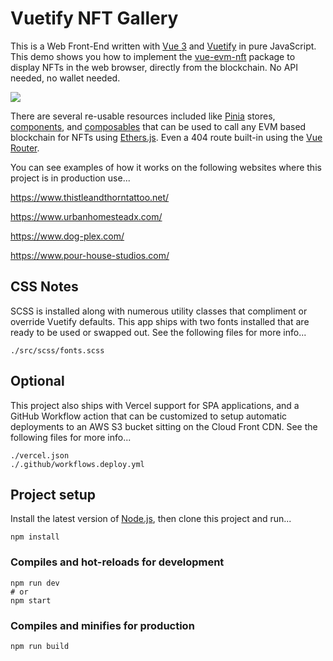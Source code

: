 # Vuetify NFT Gallery
This is a Web Front-End written with [Vue 3](https://vuejs.org/guide/introduction.html) and [Vuetify](https://dev.vuetifyjs.com/en/introduction/why-vuetify/#what-is-vuetify3f) in pure JavaScript. This demo shows you how to implement the [vue-evm-nft](https://github.com/Dig-A-Hash/vue-evm-nft/tree/main) package to display NFTs in the web browser, directly from the blockchain. No API needed, no wallet needed.

![](https://i.imgur.com/QVlMJcM.jpg)

There are several re-usable resources included like [Pinia](https://pinia.vuejs.org/introduction.html) stores, [components](https://vuejs.org/guide/components/registration.html), and [composables](https://vuejs.org/guide/extras/composition-api-faq.html) that can be used to call any EVM based blockchain for NFTs using [Ethers.js](https://github.com/ethers-io/ethers.js). Even a 404 route built-in using the [Vue Router](https://router.vuejs.org/guide/).

You can see examples of how it works on the following websites where this project is in production use...

https://www.thistleandthorntattoo.net/

https://www.urbanhomesteadx.com/

https://www.dog-plex.com/

https://www.pour-house-studios.com/

## CSS Notes

SCSS is installed along with numerous utility classes that compliment or override Vuetify defaults. This app ships with two fonts installed that are ready to be used or swapped out. See the following files for more info...

```
./src/scss/fonts.scss

```

## Optional

This project also ships with Vercel support for SPA applications, and a GitHub Workflow action that can be customized to setup automatic deployments to an AWS S3 bucket sitting on the Cloud Front CDN. See the following files for more info...

```
./vercel.json
./.github/workflows.deploy.yml
```

## Project setup
Install the latest version of [Node.js](https://nodejs.org/en/learn/getting-started/how-to-install-nodejs), then clone this project and run...
```
npm install
```

### Compiles and hot-reloads for development

```
npm run dev
# or
npm start
```

### Compiles and minifies for production

```
npm run build
```
